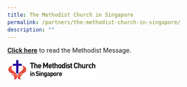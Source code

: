 ```yaml
---
title: The Methodist Church in Singapore
permalink: /partners/the-methodist-church-in-singapore/
description: ""
---
```

**[Click here](https://www.methodist.org.sg/message)** to read the Methodist Message.


![](/images/mcslogo-1-1.jpg)